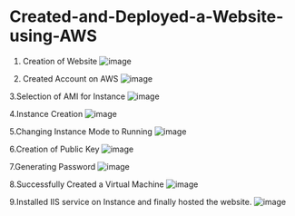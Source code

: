 # Created-and-Deployed-a-Website-using-AWS

1. Creation of Website 
![image](https://user-images.githubusercontent.com/78650181/227602104-93d1d2ce-d465-42ca-9e8f-38b73a2ac131.png)

2. Created Account on AWS
![image](https://user-images.githubusercontent.com/78650181/227602423-c293fc30-5225-4b47-bf35-c9ef2faccc63.png)

3.Selection of AMI for Instance
![image](https://user-images.githubusercontent.com/78650181/227602585-5c974f5d-f197-4a58-97ce-bdc51900da0f.png)

4.Instance Creation
![image](https://user-images.githubusercontent.com/78650181/227602706-d5e3c042-7b7d-4adb-ad6e-ed02365abc3e.png)

5.Changing Instance Mode to Running
![image](https://user-images.githubusercontent.com/78650181/227602876-f0ebdfc9-a347-47a7-b5d0-d91bb20e1004.png)

6.Creation of Public Key
![image](https://user-images.githubusercontent.com/78650181/227603090-ad045279-99ef-4eb6-98e9-fe5071b07102.png)

7.Generating Password
![image](https://user-images.githubusercontent.com/78650181/227603222-5b640452-de3c-4551-b478-eb2b548537a3.png)

8.Successfully Created a Virtual Machine
![image](https://user-images.githubusercontent.com/78650181/227603444-17249d5c-6866-427b-949e-9097ef3006f7.png)

9.Installed IIS service on Instance and finally hosted the website.
![image](https://user-images.githubusercontent.com/78650181/227603623-b43a2b61-3d3d-4926-b9af-700975f407b0.png)


